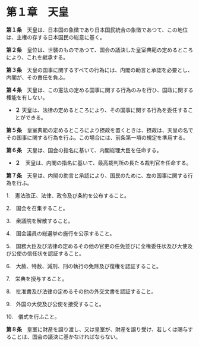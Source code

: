 第１章　天皇
============


__第１条__　天皇は、日本国の象徴であり日本国民統合の象徴であつて、この地位は、主権の存する日本国民の総意に基く。


__第２条__　皇位は、世襲のものであつて、国会の議決した皇室典範の定めるところにより、これを継承する。


__第３条__　天皇の国事に関するすべての行為には、内閣の助言と承認を必要とし、内閣が、その責任を負ふ。


__第４条__　天皇は、この憲法の定める国事に関する行為のみを行ひ、国政に関する権能を有しない。

* __２__ 天皇は、法律の定めるところにより、その国事に関する行為を委任することができる。


__第５条__　皇室典範の定めるところにより摂政を置くときは、摂政は、天皇の名でその国事に関する行為を行ふ。この場合には、前条第一項の規定を準用する。


__第６条__　天皇は、国会の指名に基いて、内閣総理大臣を任命する。

* __２__　天皇は、内閣の指名に基いて、最高裁判所の長たる裁判官を任命する。


__第７条__　天皇は、内閣の助言と承認により、国民のために、左の国事に関する行為を行ふ。

1.　憲法改正、法律、政令及び条約を公布すること。

2.　国会を召集すること。

3.　衆議院を解散すること。

4.　国会議員の総選挙の施行を公示すること。

5.　国務大臣及び法律の定めるその他の官吏の任免並びに全権委任状及び大使及び公使の信任状を認証すること。

6.　大赦、特赦、減刑、刑の執行の免除及び復権を認証すること。

7.　栄典を授与すること。

8.　批准書及び法律の定めるその他の外交文書を認証すること。

9.　外国の大使及び公使を接受すること。

10.　儀式を行ふこと。


__第８条__　皇室に財産を譲り渡し、又は皇室が、財産を譲り受け、若しくは賜与することは、国会の議決に基かなければならない。
